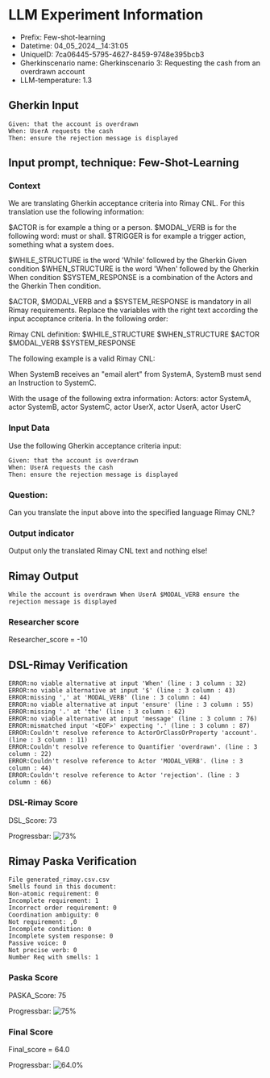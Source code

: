 

# LLM Experiment Information
* Prefix:   Few-shot-learning
* Datetime: 04_05_2024__14:31:05
* UniqueID: 7ca06445-5795-4627-8459-9748e395bcb3
* Gherkinscenario name: Gherkinscenario 3: Requesting the cash from an overdrawn account
* LLM-temperature: 1.3

        

## Gherkin Input
```
Given: that the account is overdrawn
When: UserA requests the cash
Then: ensure the rejection message is displayed
```
    



## Input prompt, technique: Few-Shot-Learning


### Context
We are translating Gherkin acceptance criteria into Rimay CNL.
For this translation use the following information:

$ACTOR is for example a thing or a person.
$MODAL_VERB is for  the following word: must or shall.
$TRIGGER is for example a trigger action, something what a system does.

$WHILE_STRUCTURE is the word 'While' followed by the Gherkin Given condition
$WHEN_STRUCTURE is the word  'When' followed by the Gherkin When condition
$SYSTEM_RESPONSE is a combination of the Actors and the Gherkin Then condition.

$ACTOR, $MODAL_VERB and a $SYSTEM_RESPONSE is mandatory in all Rimay requirements.
Replace the variables with the right text according the input acceptance criteria.
In the following order: 

Rimay CNL definition: $WHILE_STRUCTURE $WHEN_STRUCTURE $ACTOR $MODAL_VERB $SYSTEM_RESPONSE

The following example is a valid Rimay CNL:

When SystemB receives an "email alert" from SystemA, SystemB must send an Instruction to SystemC.

With the usage of the following extra information:
Actors: actor SystemA, actor SystemB, actor SystemC, actor UserX, actor UserA, actor UserC


        

### Input Data
Use the following Gherkin acceptance criteria input: 
```
Given: that the account is overdrawn
When: UserA requests the cash
Then: ensure the rejection message is displayed
```

### Question:
Can you translate the input above into the specified language Rimay CNL?

### Output indicator
Output only the translated Rimay CNL text and nothing else!


## Rimay Output
```
While the account is overdrawn When UserA $MODAL_VERB ensure the rejection message is displayed
``` 
            

### Researcher score
Researcher_score = -10




## DSL-Rimay Verification
```
ERROR:no viable alternative at input 'When' (line : 3 column : 32)
ERROR:no viable alternative at input '$' (line : 3 column : 43)
ERROR:missing ',' at 'MODAL_VERB' (line : 3 column : 44)
ERROR:no viable alternative at input 'ensure' (line : 3 column : 55)
ERROR:missing '.' at 'the' (line : 3 column : 62)
ERROR:no viable alternative at input 'message' (line : 3 column : 76)
ERROR:mismatched input '<EOF>' expecting '.' (line : 3 column : 87)
ERROR:Couldn't resolve reference to ActorOrClassOrProperty 'account'. (line : 3 column : 11)
ERROR:Couldn't resolve reference to Quantifier 'overdrawn'. (line : 3 column : 22)
ERROR:Couldn't resolve reference to Actor 'MODAL_VERB'. (line : 3 column : 44)
ERROR:Couldn't resolve reference to Actor 'rejection'. (line : 3 column : 66)

```
### DSL-Rimay Score
DSL_Score: 73

Progressbar: ![73%](https://progress-bar.dev/73)

            


## Rimay Paska Verification
```
File generated_rimay.csv.csv
Smells found in this document: 
Non-atomic requirement: 0
Incomplete requirement: 1
Incorrect order requirement: 0
Coordination ambiguity: 0
Not requirement: ,0
Incomplete condition: 0
Incomplete system response: 0
Passive voice: 0
Not precise verb: 0
Number Req with smells: 1

```
### Paska Score
PASKA_Score: 75

Progressbar: ![75%](https://progress-bar.dev/75)

            

### Final Score
Final_score = 64.0

Progressbar: ![64.0%](https://progress-bar.dev/64.0)

